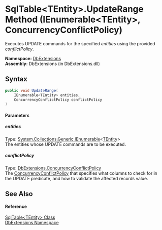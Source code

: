 SqlTable&lt;TEntity>.UpdateRange Method (IEnumerable&lt;TEntity>, ConcurrencyConflictPolicy)
============================================================================================
Executes UPDATE commands for the specified *entities* using the provided *conflictPolicy*.

**Namespace:** [DbExtensions][1]  
**Assembly:** DbExtensions (in DbExtensions.dll)

Syntax
------

```csharp
public void UpdateRange(
	IEnumerable<TEntity> entities,
	ConcurrencyConflictPolicy conflictPolicy
)
```

#### Parameters

##### *entities*
Type: [System.Collections.Generic.IEnumerable][2]&lt;[TEntity][3]>  
The entities whose UPDATE commands are to be executed.

##### *conflictPolicy*
Type: [DbExtensions.ConcurrencyConflictPolicy][4]  
 The [ConcurrencyConflictPolicy][4] that specifies what columns to check for in the UPDATE predicate, and how to validate the affected records value.


See Also
--------

#### Reference
[SqlTable&lt;TEntity> Class][3]  
[DbExtensions Namespace][1]  

[1]: ../README.md
[2]: http://msdn.microsoft.com/en-us/library/9eekhta0
[3]: README.md
[4]: ../ConcurrencyConflictPolicy/README.md
